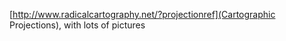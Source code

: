 
[http://www.radicalcartography.net/?projectionref](Cartographic Projections), with lots of pictures